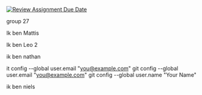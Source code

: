 [![Review Assignment Due Date](https://classroom.github.com/assets/deadline-readme-button-22041afd0340ce965d47ae6ef1cefeee28c7c493a6346c4f15d667ab976d596c.svg)](https://classroom.github.com/a/DxqGQVx4)


group 27

Ik ben Mattis

Ik ben Leo 2

ik ben nathan

it config --global user.email "you@example.com"
  git config --global user.email "you@example.com"
  git config --global user.name "Your Name"


ik ben niels
